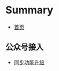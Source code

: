 # Summary

* [首页](README.md)

## 公众号接入

* [同步功能升级](gong-zhong-hao-jie-ru/gong-zhong-hao-jie-ru.md)

